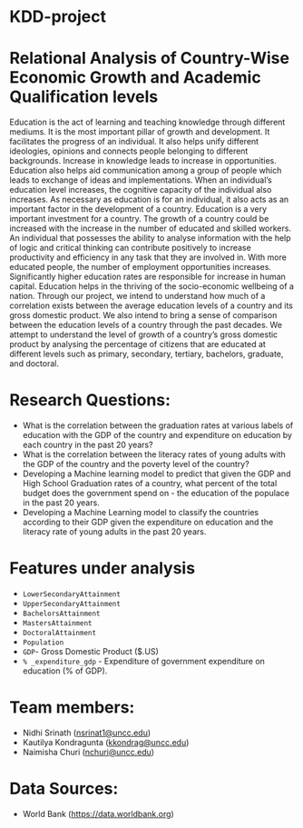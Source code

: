 # KDD-project
# **Relational Analysis of Country-Wise Economic Growth and Academic Qualification levels**

Education is the act of learning and teaching knowledge through different mediums. It is the most important pillar of growth and development. It facilitates the progress of an individual. It also helps unify different ideologies, opinions and connects people belonging to different backgrounds. Increase in knowledge leads to increase in opportunities. Education also helps aid communication among a group of people which leads to exchange of ideas and implementations. When an individual’s education level increases, the cognitive capacity of the individual also increases. As necessary as education is for an individual, it also acts as an important factor in the development of a country. Education is a very important investment for a country. The growth of a country could be increased with the increase in the number of educated and skilled workers. An individual that possesses the ability to analyse information with the help of logic and critical thinking can contribute positively to increase productivity and efficiency in any task that they are involved in. With more educated people, the number of employment opportunities increases. Significantly higher education rates are responsible for increase in human capital. Education helps in the thriving of the socio-economic wellbeing of a nation. Through our project, we intend to understand how much of a correlation exists between the average education levels of a country and its gross domestic product. We also intend to bring a sense of comparison between the education levels of a country through the past decades. We attempt to understand the level of growth of a country’s gross domestic product by analysing the percentage of citizens that are educated at different levels such as primary, secondary, tertiary, bachelors, graduate, and doctoral.


# Research Questions:

- What is the correlation between the graduation rates at various labels of education with the GDP of the country and expenditure on education by each country in the past 20 years?
- What is the correlation between the literacy rates of young adults with the GDP of the country and the poverty level of the country?
- Developing a Machine learning model to predict that given the GDP and High School Graduation rates of a country, what percent of the total budget does the government spend on - the education of the populace in the past 20 years.
- Developing a Machine Learning model to classify the countries according to their GDP given the expenditure on education and the literacy rate of young adults in the past 20 years.

# Features under analysis 
- `LowerSecondaryAttainment` 
- `UpperSecondaryAttainment`	
- `BachelorsAttainment`	
- `MastersAttainment	`
- `DoctoralAttainment `
- `Population	`
- `GDP`- Gross Domestic Product ($.US) 
- `% _expenditure_gdp` - Expenditure of government expenditure on education (% of GDP).

# Team members:
- Nidhi Srinath (nsrinat1@uncc.edu)
- Kautilya Kondragunta (kkondrag@uncc.edu)
- Naimisha Churi (nchuri@uncc.edu)

# Data Sources:
- World Bank (https://data.worldbank.org)
